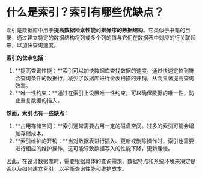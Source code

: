 # 什么是索引？索引有哪些优缺点？

索引是数据库中用于**提高数据检索性能**的**排好序的数据结构**。它类似于书籍的目录，通过建立特定的数据结构将列或多个列的值与它们在数据表中对应的行关联起来，以加快查询速度。

**索引的优点包括：**

1. **提高查询性能：**索引可以加快数据库查找数据的速度，通过快速定位到符合查询条件的数据行，减少了数据库进行全表扫描的开销，从而显著提高查询效率。
2. **唯一性约束：**通过在索引上设置唯一性约束，可以确保数据的唯一性，防止重复数据的插入。

**然而，索引也有一些缺点：**

1. **占用存储空间：**索引通常需要占用一定的磁盘空间。过多的索引可能会增加存储成本。
2. **索引维护的开销：**当对数据表进行插入、更新或删除操作时，索引也需要进行相应的维护操作，这可能导致数据写入的性能下降，更新缓慢。

因此，在设计数据库时，需要根据具体的查询需求、数据特点和系统环境来决定是否以及如何建立索引，以平衡查询性能和维护成本。


